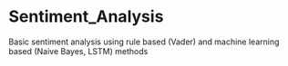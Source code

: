# Sentiment_Analysis
Basic sentiment analysis using rule based (Vader) and machine learning based (Naive Bayes, LSTM) methods
